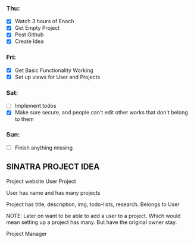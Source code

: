### Thu:
- [x] Watch 3 hours of Enoch
- [x] Get Empty Project
- [x] Post Github
- [x] Create Idea
### Fri:
- [x] Get Basic Functionality Working
- [x] Set up views for User and Projects
### Sat:
- [ ] Implement todos
- [X] Make sure secure, and people can't edit other works that don't belong to them
### Sun:
- [ ] Finish anything missing

SINATRA PROJECT IDEA
----
Project website
User 
Project

User has name and has many projects

Project has title, description, img, todo-lists, research. Belongs to User

NOTE: Later on want to be able to add a user to a project. Which would mean setting up a project has many. But have the original owner stay. 

Project Manager
